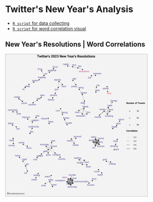# Twitter's New Year's Analysis
- [`R script` for data collecting](https://github.com/bradfordjohnson/data-viz/blob/main/new-years-2023/r/01-data-collection.R)
- [`R script` for word correlation visual](https://github.com/bradfordjohnson/data-viz/blob/main/new-years-2023/r/02-analyze-resolutions.R)

New Year's Resolutions | **Word Correlations**
---
<img src = "new-years-resolutions-v3.png" width = "90%">
